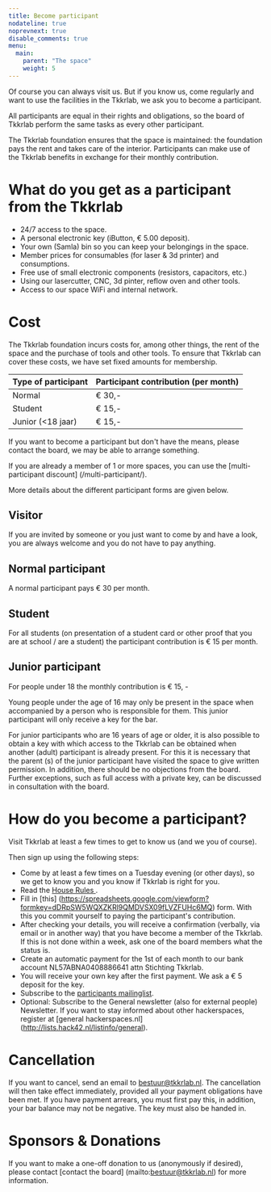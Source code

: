 ```yaml
---
title: Become participant
nodateline: true
noprevnext: true
disable_comments: true
menu:
  main:
    parent: "The space"
    weight: 5
---
```


Of course you can always visit us. But if you know us, come regularly and want to use the facilities in the Tkkrlab, we ask you to become a participant.

All participants are equal in their rights and obligations, so the board of Tkkrlab  perform the same tasks as every other participant.

The Tkkrlab foundation ensures that the space is maintained: the foundation pays the rent and takes care of the interior. Participants can make use of the Tkkrlab benefits in exchange for their monthly contribution.

# What do you get as a participant from the Tkkrlab
 - 24/7 access to the space.
 - A personal electronic key (iButton, € 5.00 deposit).
 - Your own (Samla) bin so you can keep your belongings in the space.
 - Member prices for consumables (for laser & 3d printer) and consumptions.
 - Free use of small electronic components (resistors, capacitors, etc.)
 - Using our lasercutter, CNC, 3d pinter, reflow oven and other tools.
 - Access to our space WiFi and internal network.

# Cost

The Tkkrlab foundation incurs costs for, among other things, the rent of the space and the purchase of tools and other tools. To ensure that Tkkrlab can cover these costs, we have set fixed amounts for membership.

| Type of participant | Participant contribution (per month) |
|------------------------------------------|--------------------------------|
| Normal                                   | € 30,-                         |
| Student                                  | € 15,-                         |
| Junior (<18 jaar)                        | € 15,-                         |



If you want to become a participant but don't have the means, please contact the board, we may be able to arrange something.

If you are already a member of 1 or more spaces, you can use the [multi-participant discount] (/multi-participant/).

More details about the different participant forms are given below.

## Visitor

If you are invited by someone or you just want to come by and have a look, you are always welcome and you do not have to pay anything.

## Normal participant
A normal participant pays € 30 per month.


## Student
For all students (on presentation of a student card or other proof that you are at school / are a student) the participant contribution is € 15 per month.


## Junior participant
For people under 18 the monthly contribution is € 15, -

Young people under the age of 16 may only be present in the space when accompanied by a person who is responsible for them. This junior participant will only receive a key for the bar.

For junior participants who are 16 years of age or older, it is also possible to obtain a key with which access to the Tkkrlab can be obtained when another (adult) participant is already present.
For this it is necessary that the parent (s) of the junior participant have visited the space to give written permission. In addition, there should be no objections from the board.
Further exceptions, such as full access with a private key, can be discussed in consultation with the board.


# How do you become a participant?

Visit Tkkrlab at least a few times to get to know us (and we you of course).

Then sign up using the following steps:

 - Come by at least a few times on a Tuesday evening (or other days), so we get to know you and you know if Tkkrlab is right for you.
 - Read the <a href="/en/huisregels/" target="_blank"> House Rules </a>.
 - Fill in [this] (https://spreadsheets.google.com/viewform?formkey=dDRpSW5WQXZKRl9QMDVSX09fLVZFUHc6MQ) form. With this you commit yourself to paying the participant's contribution.
 - After checking your details, you will receive a confirmation (verbally, via email or in another way) that you have become a member of the Tkkrlab. If this is not done within a week, ask one of the board members what the status is.
 - Create an automatic payment for the 1st of each month to our bank account NL57ABNA0408886641 attn Stichting Tkkrlab.
 - You will receive your own key after the first payment. We ask a € 5 deposit for the key.
 - Subscribe to the [participants mailinglist](http://tkkrlab.nl/mailman/listinfo/members_tkkrlab.nl).
  - Optional: Subscribe to the General newsletter (also for external people) Newsletter. If you want to stay informed about other hackerspaces, register at [general hackerspaces.nl] (http://lists.hack42.nl/listinfo/general).

# Cancellation

If you want to cancel, send an email to bestuur@tkkrlab.nl. The cancellation will then take effect immediately, provided all your payment obligations have been met. If you have payment arrears, you must first pay this, in addition, your bar balance may not be negative. The key must also be handed in.

# Sponsors & Donations
If you want to make a one-off donation to us (anonymously if desired), please contact [contact the board] (mailto:bestuur@tkkrlab.nl) for more information.